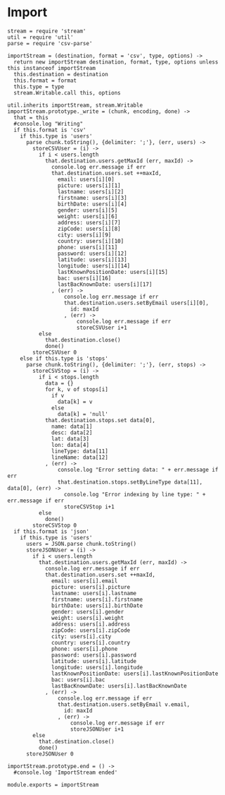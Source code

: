 # Import

    stream = require 'stream'
    util = require 'util'
    parse = require 'csv-parse'

    importStream = (destination, format = 'csv', type, options) ->
      return new importStream destination, format, type, options unless this instanceof importStream
      this.destination = destination
      this.format = format
      this.type = type
      stream.Writable.call this, options

    util.inherits importStream, stream.Writable
    importStream.prototype._write = (chunk, encoding, done) ->
      that = this
      #console.log "Writing"
      if this.format is 'csv'
        if this.type is 'users'
          parse chunk.toString(), {delimiter: ';'}, (err, users) ->
            storeCSVUser = (i) ->
              if i < users.length
                that.destination.users.getMaxId (err, maxId) ->
                  console.log err.message if err
                  that.destination.users.set ++maxId,
                    email: users[i][0]
                    picture: users[i][1]
                    lastname: users[i][2]
                    firstname: users[i][3]
                    birthDate: users[i][4]
                    gender: users[i][5]
                    weight: users[i][6]
                    address: users[i][7]
                    zipCode: users[i][8]
                    city: users[i][9]
                    country: users[i][10]
                    phone: users[i][11]
                    password: users[i][12]
                    latitude: users[i][13]
                    longitude: users[i][14]
                    lastKnownPositionDate: users[i][15]
                    bac: users[i][16]
                    lastBacKnownDate: users[i][17]
                  , (err) ->
                      console.log err.message if err
                      that.destination.users.setByEmail users[i][0],
                        id: maxId
                      , (err) ->
                          console.log err.message if err
                          storeCSVUser i+1
              else
                that.destination.close()
                done()
            storeCSVUser 0
        else if this.type is 'stops'
          parse chunk.toString(), {delimiter: ';'}, (err, stops) ->
            storeCSVStop = (i) ->
              if i < stops.length
                data = {}
                for k, v of stops[i]
                  if v
                    data[k] = v
                  else
                    data[k] = 'null'
                that.destination.stops.set data[0],
                  name: data[1]
                  desc: data[2]
                  lat: data[3]
                  lon: data[4]
                  lineType: data[11]
                  lineName: data[12]
                , (err) ->
                    console.log "Error setting data: " + err.message if err
                    that.destination.stops.setByLineType data[11], data[0], (err) ->
                      console.log "Error indexing by line type: " + err.message if err
                      storeCSVStop i+1
              else
                done()
            storeCSVStop 0
      if this.format is 'json'
        if this.type is 'users'
          users = JSON.parse chunk.toString()
          storeJSONUser = (i) ->
            if i < users.length
              that.destination.users.getMaxId (err, maxId) ->
                console.log err.message if err
                that.destination.users.set ++maxId,
                  email: users[i].email
                  picture: users[i].picture
                  lastname: users[i].lastname
                  firstname: users[i].firstname
                  birthDate: users[i].birthDate
                  gender: users[i].gender
                  weight: users[i].weight
                  address: users[i].address
                  zipCode: users[i].zipCode
                  city: users[i].city
                  country: users[i].country
                  phone: users[i].phone
                  password: users[i].password
                  latitude: users[i].latitude
                  longitude: users[i].longitude
                  lastKnownPositionDate: users[i].lastKnownPositionDate
                  bac: users[i].bac
                  lastBacKnownDate: users[i].lastBacKnownDate
                , (err) ->
                    console.log err.message if err
                    that.destination.users.setByEmail v.email,
                      id: maxId
                    , (err) ->
                        console.log err.message if err
                        storeJSONUser i+1
            else
              that.destination.close()
              done()
          storeJSONUser 0

    importStream.prototype.end = () ->
      #console.log 'ImportStream ended'

    module.exports = importStream

